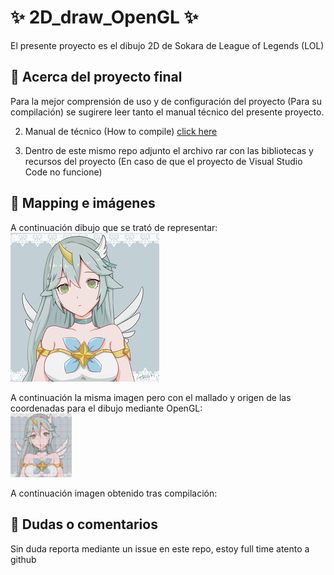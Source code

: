 # ✨ 2D_draw_OpenGL ✨

El presente proyecto es el dibujo 2D de Sokara de League of Legends (LOL)

## 🚀 Acerca del proyecto final

Para la mejor comprensión de uso y de configuración del proyecto (Para su compilación) se sugirere leer tanto el  manual técnico del presente proyecto.

2. Manual de técnico (How to compile) [click here](.pdf)

3. Dentro de este mismo repo adjunto el archivo rar con las bibliotecas y recursos del proyecto (En caso de que el proyecto de Visual Studio Code no funcione)

## 🚀 Mapping e imágenes

A continuación dibujo que se trató de representar:<br>
![img](https://github.com/aMurryFly/2D_draw_OpenGL/blob/main/img_resources/dibujo.png)

A continuación la misma imagen pero con el mallado y origen de las coordenadas para el dibujo mediante OpenGL:<br>
<img src="https://github.com/aMurryFly/2D_draw_OpenGL/raw/main/img_resources/malla_dibujo.jpg" alt="img" style="zoom:10%;" />

A continuación imagen obtenido tras compilación:


## 🤔 Dudas o comentarios

Sin duda reporta mediante un issue en este repo, estoy full time atento a github 

